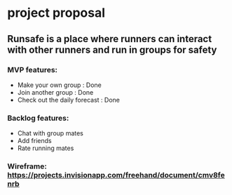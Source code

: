 # project proposal
## Runsafe is a place where runners can interact with other runners and run in groups for safety
### MVP features:
- Make your own group : Done
- Join another group : Done
- Check out the daily forecast : Done
### Backlog features:
- Chat with group mates
- Add friends
- Rate running mates


### Wireframe: https://projects.invisionapp.com/freehand/document/cmv8fenrb